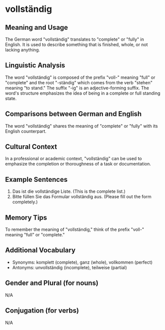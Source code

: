 # vollständig
## Meaning and Usage
The German word "vollständig" translates to "complete" or "fully" in English. It is used to describe something that is finished, whole, or not lacking anything.

## Linguistic Analysis
The word "vollständig" is composed of the prefix "voll-" meaning "full" or "complete" and the root "-ständig" which comes from the verb "stehen" meaning "to stand." The suffix "-ig" is an adjective-forming suffix. The word's structure emphasizes the idea of being in a complete or full standing state.  

## Comparisons between German and English
The word "vollständig" shares the meaning of "complete" or "fully" with its English counterpart.

## Cultural Context
In a professional or academic context, "vollständig" can be used to emphasize the completion or thoroughness of a task or documentation.

## Example Sentences
1. Das ist die vollständige Liste. (This is the complete list.)
2. Bitte füllen Sie das Formular vollständig aus. (Please fill out the form completely.)

## Memory Tips
To remember the meaning of "vollständig," think of the prefix "voll-" meaning "full" or "complete."

## Additional Vocabulary
- Synonyms: komplett (complete), ganz (whole), vollkommen (perfect)
- Antonyms: unvollständig (incomplete), teilweise (partial)

## Gender and Plural (for nouns)
N/A

## Conjugation (for verbs)
N/A
